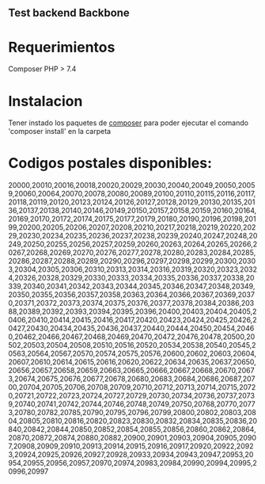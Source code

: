 ## Test backend Backbone

# Requerimientos

Composer
PHP > 7.4

# Instalacion

Tener instado los paquetes de [composer](https://getcomposer.org/) para poder ejecutar el comando 'composer install' en la carpeta
# Codigos postales disponibles:
20000,20010,20016,20018,20020,20029,20030,20040,20049,20050,20059,20060,20064,20070,20078,20080,20089,20100,20110,20115,20116,20117,20118,20119,20120,20123,20124,20126,20127,20128,20129,20130,20135,20136,20137,20138,20140,20146,20149,20150,20157,20158,20159,20160,20164,20169,20170,20172,20174,20175,20177,20179,20180,20190,20196,20198,20199,20200,20205,20206,20207,20208,20210,20217,20218,20219,20220,20229,20230,20234,20235,20236,20237,20238,20239,20240,20247,20248,20249,20250,20255,20256,20257,20259,20260,20263,20264,20265,20266,20267,20268,20269,20270,20276,20277,20278,20280,20283,20284,20285,20286,20287,20288,20289,20290,20296,20297,20298,20299,20300,20303,20304,20305,20306,20310,20313,20314,20316,20319,20320,20323,20324,20326,20328,20329,20330,20333,20334,20335,20336,20337,20338,20339,20340,20341,20342,20343,20344,20345,20346,20347,20348,20349,20350,20355,20356,20357,20358,20363,20364,20366,20367,20369,20370,20371,20372,20373,20374,20375,20376,20377,20378,20384,20386,20388,20389,20392,20393,20394,20395,20396,20400,20403,20404,20405,20406,20410,20414,20415,20416,20417,20420,20423,20424,20425,20426,20427,20430,20434,20435,20436,20437,20440,20444,20450,20454,20460,20462,20466,20467,20468,20469,20470,20472,20476,20478,20500,20502,20503,20504,20508,20510,20516,20520,20534,20538,20540,20545,20563,20564,20567,20570,20574,20575,20576,20600,20602,20603,20604,20607,20610,20614,20615,20616,20620,20622,20634,20635,20637,20650,20656,20657,20658,20659,20663,20665,20666,20667,20668,20670,20673,20674,20675,20676,20677,20678,20680,20683,20684,20686,20687,20700,20704,20705,20706,20708,20709,20710,20712,20713,20714,20715,20720,20721,20722,20723,20724,20727,20729,20730,20734,20736,20737,20739,20740,20741,20742,20744,20746,20748,20749,20750,20768,20770,20773,20780,20782,20785,20790,20795,20796,20799,20800,20802,20803,20804,20805,20810,20816,20820,20823,20830,20832,20834,20835,20836,20840,20842,20844,20850,20852,20854,20855,20856,20860,20862,20864,20870,20872,20874,20880,20882,20900,20901,20903,20904,20905,20907,20908,20909,20910,20913,20914,20915,20916,20917,20920,20922,20923,20924,20925,20926,20927,20928,20933,20934,20943,20947,20953,20954,20955,20956,20957,20970,20974,20983,20984,20990,20994,20995,20996,20997
